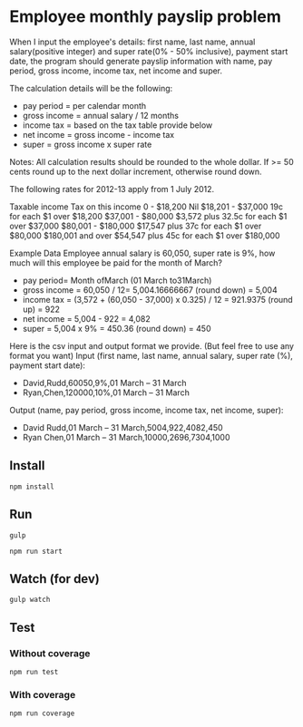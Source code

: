 # Employee monthly payslip problem
When I input the employee's details: first name, last name, annual salary(positive integer) and super rate(0% - 50% inclusive), payment start date, the program should generate payslip information with name, pay period, gross income, income tax, net income and super.

The calculation details will be the following:
* pay period = per calendar month
* gross income = annual salary / 12 months
* income tax = based on the tax table provide below
* net income = gross income - income tax
* super = gross income x super rate

Notes: All calculation results should be rounded to the whole dollar. If >= 50 cents round up to the next dollar increment, otherwise round down.

The following rates for 2012-13 apply from 1 July 2012.

Taxable income Tax on this income
0 - $18,200 Nil
$18,201 - $37,000 19c for each $1 over $18,200
$37,001 - $80,000 $3,572 plus 32.5c for each $1 over $37,000
$80,001 - $180,000 $17,547 plus 37c for each $1 over $80,000
$180,001 and over $54,547 plus 45c for each $1 over $180,000

Example Data
Employee annual salary is 60,050, super rate is 9%, how much will this employee be paid for the month of March?
* pay period= Month ofMarch (01 March to31March)
* gross income = 60,050 / 12= 5,004.16666667 (round down) = 5,004
* income tax = (3,572 + (60,050 - 37,000) x 0.325) / 12 = 921.9375 (round up) = 922
* net income = 5,004 - 922 = 4,082
* super = 5,004 x 9% = 450.36 (round down) = 450

Here is the csv input and output format we provide. (But feel free to use any format you want)
Input (first name, last name, annual salary, super rate (%), payment start date):
* David,Rudd,60050,9%,01 March – 31 March
* Ryan,Chen,120000,10%,01 March – 31 March

Output (name, pay period, gross income, income tax, net income, super):
* David Rudd,01 March – 31 March,5004,922,4082,450
* Ryan Chen,01 March – 31 March,10000,2696,7304,1000

## Install
```
npm install
```

## Run
```
gulp

npm run start
```

## Watch (for dev)
```
gulp watch
```

## Test
### Without coverage
```
npm run test 
```
### With coverage
```
npm run coverage
```
